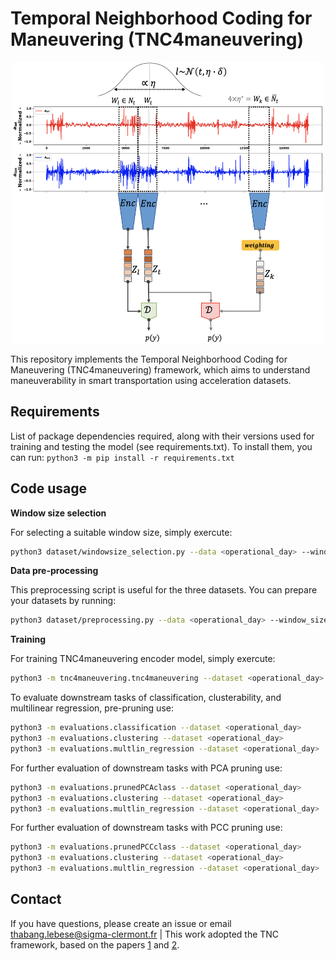 # Temporal Neighborhood Coding for Maneuvering (TNC4maneuvering)

<p align="center">
  <img src="tnc_diagram.png" width="500" height="450" />
</p>

This repository implements the Temporal Neighborhood Coding for Maneuvering (TNC4maneuvering) framework, which aims to understand maneuverability in smart transportation using acceleration datasets.


## Requirements

List of package dependencies required, along with their versions used for training and testing the model (see requirements.txt). To install them, you can run: ```python3 -m pip install -r requirements.txt```

## Code usage

**Window size selection**

For selecting a suitable window size, simply exercute:

```bash
python3 dataset/windowsize_selection.py --data <operational_day> --window_size0 <initial_size> --steps < step_size> --window_sizeT <terminal_size> --n_evals <no_evals>
```

**Data pre-processing**

This preprocessing script is useful for the three datasets. You can prepare your datasets by running:

```bash
python3 dataset/preprocessing.py --data <operational_day> --window_size <window_size> --p_value <pvalaue>
```

**Training**

For training TNC4maneuvering encoder model, simply exercute: 

```bash
python3 -m tnc4maneuvering.tnc4maneuvering --dataset <operational_day> --train --cv <no_of_cv> --w <weight_t>
```

To evaluate downstream tasks of classification, clusterability, and multilinear regression, pre-pruning use:


```bash 
python3 -m evaluations.classification --dataset <operational_day>
python3 -m evaluations.clustering --dataset <operational_day>
python3 -m evaluations.multlin_regression --dataset <operational_day>
```

For further evaluation of downstream tasks with PCA pruning use:

```bash
python3 -m evaluations.prunedPCAclass --dataset <operational_day>
python3 -m evaluations.clustering --dataset <operational_day>
python3 -m evaluations.multlin_regression --dataset <operational_day>
```

For further evaluation of downstream tasks with PCC pruning use:

```bash 
python3 -m evaluations.prunedPCCclass --dataset <operational_day>
python3 -m evaluations.clustering --dataset <operational_day>
python3 -m evaluations.multlin_regression --dataset <operational_day>
```

<!-- 
## Reference
Lebese, Thabang, et al. Unsupervised Representation Learning for Smart Transportation. IDA 2024 .... (to be updated)
 -->

## Contact
If you have questions, please create an issue or email thabang.lebese@sigma-clermont.fr | This work adopted the TNC framework, based on the papers
[1](https://arxiv.org/pdf/2106.00750) and [2](https://ieeexplore.ieee.org/iel7/10159234/10159280/10159325.pdf?casa_token=YFXQY5R3grAAAAAA:FKNaWX5hElYeRG3Pfg_v28Heqpqsn_ZyGSjL3wfajzSoQ4c7c6pm_G45s9gOK97C38xc17Ym9_8).
